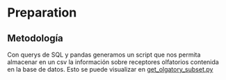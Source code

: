 # Preparation
## Metodología
Con querys de SQL y pandas generamos un script que nos permita almacenar en un csv la información sobre receptores olfatorios contenida en la base de datos. Esto se puede visualizar en [get_olgatory_subset.py](https://github.com/justog220/ABP-EB/blob/main/OlfatoryReceptors/Preparation/get_olfatory_subset.py)